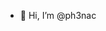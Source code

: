 - 👋 Hi, I’m @ph3nac  
<!---
ph3nac/ph3nac is a ✨ special ✨ repository because its `README.md` (this file) appears on your GitHub profile.
You can click the Preview link to take a look at your changes.
--->
